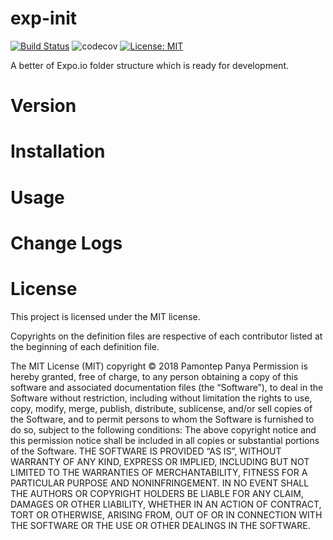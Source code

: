 # exp-init
[![Build Status](https://travis-ci.com/pamontep/exp-init.svg?branch=master)](https://travis-ci.com/pamontep/exp-init) ![codecov](https://codecov.io/gh/pamontep/exp-init/branch/master/graph/badge.svg) [![License: MIT](https://img.shields.io/badge/License-MIT-yellow.svg)](https://opensource.org/licenses/MIT)

A better of Expo.io folder structure which is ready for development.

# Version

# Installation

# Usage

# Change Logs

# License

This project is licensed under the MIT license.

Copyrights on the definition files are respective of each contributor listed at the beginning of each definition file.

The MIT License (MIT)
copyright © 2018 Pamontep Panya
Permission is hereby granted, free of charge, to any person obtaining a copy of this software and associated 
documentation files (the “Software”), to deal in the Software without restriction, including without 
limitation the rights to use, copy, modify, merge, publish, distribute, sublicense, and/or sell copies of 
the Software, and to permit persons to whom the Software is furnished to do so, subject to the following
conditions:
The above copyright notice and this permission notice shall be included in all copies or substantial portions 
of the Software.
THE SOFTWARE IS PROVIDED “AS IS”, WITHOUT WARRANTY OF ANY KIND, EXPRESS OR IMPLIED, INCLUDING BUT NOT LIMITED 
TO THE WARRANTIES OF MERCHANTABILITY, FITNESS FOR A PARTICULAR PURPOSE AND NONINFRINGEMENT. IN NO EVENT 
SHALL THE AUTHORS OR COPYRIGHT HOLDERS BE LIABLE FOR ANY CLAIM, DAMAGES OR OTHER LIABILITY, WHETHER IN AN 
ACTION OF CONTRACT, TORT OR OTHERWISE, ARISING FROM, OUT OF OR IN CONNECTION WITH THE SOFTWARE OR THE USE 
OR OTHER DEALINGS IN THE SOFTWARE.